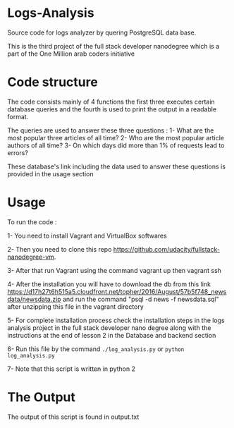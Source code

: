 # Logs-Analysis

Source code for logs analyzer by quering PostgreSQL data base.

This is the third project of the full stack developer nanodegree which is a part of 
the One Million arab coders initiative

# Code structure

The code consists mainly of 4 functions the first three executes certain database queries 
and the fourth is used to print the output in a readable format.

The queries are used to answer these three questions :
1-  What are the most popular three articles of all time?
2- Who are the most popular article authors of all time?
3- On which days did more than 1% of requests lead to errors?

These database's link including the data used to answer these questions is provided in the usage section


# Usage

To run the code :

1- You need to install  Vagrant and VirtualBox softwares 

2- Then you need to clone this repo https://github.com/udacity/fullstack-nanodegree-vm. 

3- After that run Vagrant using the command vagrant up then vagrant ssh

4- After the installation you will have to download the db from this link 
  https://d17h27t6h515a5.cloudfront.net/topher/2016/August/57b5f748_newsdata/newsdata.zip and run the command 
  "psql -d news -f newsdata.sql" after unzipping this file in the vagrant directory
  
5- For complete installation process check the installation steps in the logs analysis project in the full stack developer
 nano degree along with the instructions at the end of lesson 2 in the Database and backend section

6- Run this file by the command `./log_analysis.py` or `python log_analysis.py`

7- Note that this script is written in python 2

# The Output

The output of this script is found in output.txt

